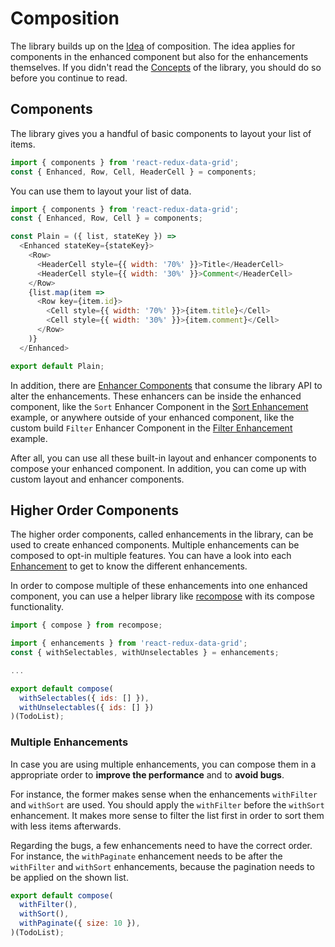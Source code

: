 # Composition

The library builds up on the [Idea](/docs/Idea.md) of composition. The idea applies for components in the enhanced component but also for the enhancements themselves. If you didn't read the [Concepts](/docs/Concepts.md) of the library, you should do so before you continue to read.

## Components

The library gives you a handful of basic components to layout your list of items.

```javascript
import { components } from 'react-redux-data-grid';
const { Enhanced, Row, Cell, HeaderCell } = components;
```

You can use them to layout your list of data.

```javascript
import { components } from 'react-redux-data-grid';
const { Enhanced, Row, Cell } = components;

const Plain = ({ list, stateKey }) =>
  <Enhanced stateKey={stateKey}>
    <Row>
      <HeaderCell style={{ width: '70%' }}>Title</HeaderCell>
      <HeaderCell style={{ width: '30%' }}>Comment</HeaderCell>
    </Row>
    {list.map(item =>
      <Row key={item.id}>
        <Cell style={{ width: '70%' }}>{item.title}</Cell>
        <Cell style={{ width: '30%' }}>{item.comment}</Cell>
      </Row>
    )}
  </Enhanced>

export default Plain;
```

In addition, there are [Enhancer Components](/docs/recipes/Consumer.md) that consume the library API to alter the enhancements. These enhancers can be inside the enhanced component, like the `Sort` Enhancer Component in the [Sort Enhancement](/docs/features/Sort.md) example, or anywhere outside of your enhanced component, like the custom build `Filter` Enhancer Component in the [Filter Enhancement](/docs/features/Filter.md) example.

After all, you can use all these built-in layout and enhancer components to compose your enhanced component. In addition, you can come up with custom layout and enhancer components.

## Higher Order Components

The higher order components, called enhancements in the library, can be used to create enhanced components. Multiple enhancements can be composed to opt-in multiple features. You can have a look into each [Enhancement](/docs/features/README.md) to get to know the different enhancements.

In order to compose multiple of these enhancements into one enhanced component, you can use a helper library like [recompose](https://github.com/acdlite/recompose) with its compose functionality.

```javascript
import { compose } from recompose;

import { enhancements } from 'react-redux-data-grid';
const { withSelectables, withUnselectables } = enhancements;

...

export default compose(
  withSelectables({ ids: [] }),
  withUnselectables({ ids: [] })
)(TodoList);
```

### Multiple Enhancements

In case you are using multiple enhancements, you can compose them in a appropriate order to **improve the performance** and to **avoid bugs**.

For instance, the former makes sense when the enhancements `withFilter` and `withSort` are used. You should apply the `withFilter` before the `withSort` enhancement. It makes more sense to filter the list first in order to sort them with less items afterwards.

Regarding the bugs, a few enhancements need to have the correct order. For instance, the `withPaginate` enhancement needs to be after the `withFilter` and `withSort` enhancements, because the pagination needs to be applied on the shown list.

```javascript
export default compose(
  withFilter(),
  withSort(),
  withPaginate({ size: 10 }),
)(TodoList);
```
